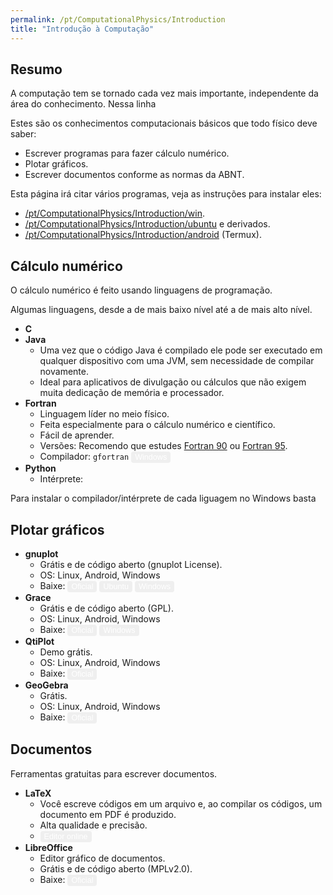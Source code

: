 ```yaml
---
permalink: /pt/ComputationalPhysics/Introduction
title: "Introdução à Computação"
---
```

<head>
<style>
.button {
  border: none;
  border-radius: 4px;
  border-color: none;
  color: white;
  padding: 2px 6px;
  text-align: center;
  text-decoration: none;
  display: inline-block;
  font-size: 90%;
  /* margin: 4px 2px; */
  cursor: pointer;
}

.button:hover {
  opacity: 0.5;
} 
 
.bnt_blue {background-color: #0092ca;} /* BibTeX, Blue */
.bnt_red {background-color: #850000;} /* Code, Red */
.bnt_green {background-color: #009200;} /* Article, Green */
.bnt_purple {background-color: #b366ff;} /* Preprint, Purple */
</style>
</head>

## Resumo

A computação tem se tornado cada vez mais importante,
independente da área do conhecimento. Nessa linha

Estes são os conhecimentos computacionais básicos que todo físico deve saber:
* Escrever programas para fazer cálculo numérico.
* Plotar gráficos.
* Escrever documentos conforme as normas da ABNT.

Esta página irá citar vários programas, veja as instruções para instalar eles:
* [/pt/ComputationalPhysics/Introduction/win](Windows).
* [/pt/ComputationalPhysics/Introduction/ubuntu](Ubuntu) e derivados.
* [/pt/ComputationalPhysics/Introduction/android](Android) (Termux).

## Cálculo numérico

O cálculo numérico é feito usando linguagens de programação.

Algumas linguagens, desde a de mais baixo nível até a de mais alto nível.

* **C**
* **Java**
  * Uma vez que o código Java é compilado ele pode ser executado em qualquer dispositivo com uma JVM,
sem necessidade de compilar novamente.
  * Ideal para aplicativos de divulgação ou cálculos que não exigem muita dedicação
de memória e processador.
* **Fortran**
  * Linguagem líder no meio físico.
  * Feita especialmente para o cálculo numérico e científico.
  * Fácil de aprender.
  * Versões: Recomendo que estudes <a href="https://wg5-fortran.org/N001-N1100/N692.pdf">Fortran 90</a>
ou <a href="https://wg5-fortran.org/N1151-N1200/N1191.pdf">Fortran 95</a>.
  * Compilador: `gfortran`
   <a href="https://cygwin.com/install.html"><button class="button bnt_red">Windows</button></a>
* **Python**
  * Intérprete: 

Para instalar o compilador/intérprete de cada liguagem no Windows basta 

## Plotar gráficos

* **gnuplot**
  * Grátis e de código aberto (gnuplot License).
  * OS: Linux, Android, Windows
  * Baixe:
   <a href="http://www.gnuplot.info/download.html"><button class="button bnt_green">Oficial</button></a>
   <a href="http://www.gnuplot.info/download.html"><button class="button bnt_blue">Ubuntu</button></a>
   <a href="https://cygwin.com/install.html"><button class="button bnt_red">Windows</button></a>
* **Grace**
  * Grátis e de código aberto (GPL).
  * OS: Linux, Android, Windows
  * Baixe:
   <a href="https://plasma-gate.weizmann.ac.il/pub/grace/src/grace-latest.tar.gz"><button class="button bnt_green">Oficial</button></a>
   <a href="https://cygwin.com/install.html"><button class="button bnt_red">Windows</button></a>
* **QtiPlot**
  * Demo grátis.
  * OS: Linux, Android, Windows
  * Baixe:
   <a href="https://www.qtiplot.com/demo.html"><button class="button bnt_green">Oficial</button></a>
* **GeoGebra**
  * Grátis.
  * OS: Linux, Android, Windows
  * Baixe:
   <a href="https://www.geogebra.org/download"><button class="button bnt_green">Oficial</button></a>

## Documentos

Ferramentas gratuitas para escrever documentos.

* **LaTeX**
  * Você escreve códigos em um arquivo e, ao compilar os códigos, um documento em PDF é produzido.
  * Alta qualidade e precisão.
  * <a href="https://www.overleaf.com/"><button class="button bnt_red">Editor online</button></a>
* **LibreOffice**
  * Editor gráfico de documentos.
  * Grátis e de código aberto (MPLv2.0).
  * Baixe:
   <a href="https://www.libreoffice.org/download/download/"><button class="button bnt_green">Oficial</button></a>
